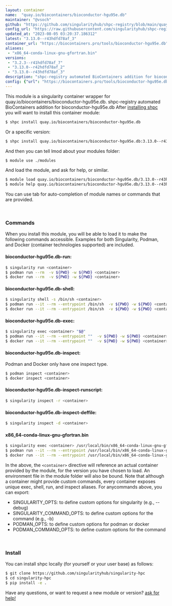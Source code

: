 ```yaml
---
layout: container
name:  "quay.io/biocontainers/bioconductor-hgu95e.db"
maintainer: "@vsoch"
github: "https://github.com/singularityhub/shpc-registry/blob/main/quay.io/biocontainers/bioconductor-hgu95e.db/container.yaml"
config_url: "https://raw.githubusercontent.com/singularityhub/shpc-registry/main/quay.io/biocontainers/bioconductor-hgu95e.db/container.yaml"
updated_at: "2023-08-05 03:20:37.186312"
latest: "3.13.0--r43hdfd78af_3"
container_url: "https://biocontainers.pro/tools/bioconductor-hgu95e.db"
aliases:
 - "x86_64-conda-linux-gnu-gfortran.bin"
versions:
 - "3.2.3--r41hdfd78af_7"
 - "3.13.0--r42hdfd78af_2"
 - "3.13.0--r43hdfd78af_3"
description: "shpc-registry automated BioContainers addition for bioconductor-hgu95e.db"
config: {"url": "https://biocontainers.pro/tools/bioconductor-hgu95e.db", "maintainer": "@vsoch", "description": "shpc-registry automated BioContainers addition for bioconductor-hgu95e.db", "latest": {"3.13.0--r43hdfd78af_3": "sha256:caee01ea2199498eb067f971312f16374e42976874ec8875e546696e0fe8ffa6"}, "tags": {"3.2.3--r41hdfd78af_7": "sha256:a34771cde0780cf2c66b7ab98fabd92138be8d4ac9a18ab1e61da5a094355cf0", "3.13.0--r42hdfd78af_2": "sha256:5af0e1d22a10469e5f5ea03a5f807df4ba8c984fb295d5f86c63213a738995e3", "3.13.0--r43hdfd78af_3": "sha256:caee01ea2199498eb067f971312f16374e42976874ec8875e546696e0fe8ffa6"}, "docker": "quay.io/biocontainers/bioconductor-hgu95e.db", "aliases": {"x86_64-conda-linux-gnu-gfortran.bin": "/usr/local/bin/x86_64-conda-linux-gnu-gfortran.bin"}}
---
```


This module is a singularity container wrapper for quay.io/biocontainers/bioconductor-hgu95e.db.
shpc-registry automated BioContainers addition for bioconductor-hgu95e.db
After [installing shpc](#install) you will want to install this container module:


```bash
$ shpc install quay.io/biocontainers/bioconductor-hgu95e.db
```

Or a specific version:

```bash
$ shpc install quay.io/biocontainers/bioconductor-hgu95e.db:3.13.0--r43hdfd78af_3
```

And then you can tell lmod about your modules folder:

```bash
$ module use ./modules
```

And load the module, and ask for help, or similar.

```bash
$ module load quay.io/biocontainers/bioconductor-hgu95e.db/3.13.0--r43hdfd78af_3
$ module help quay.io/biocontainers/bioconductor-hgu95e.db/3.13.0--r43hdfd78af_3
```

You can use tab for auto-completion of module names or commands that are provided.

<br>

### Commands

When you install this module, you will be able to load it to make the following commands accessible.
Examples for both Singularity, Podman, and Docker (container technologies supported) are included.

#### bioconductor-hgu95e.db-run:

```bash
$ singularity run <container>
$ podman run --rm  -v ${PWD} -w ${PWD} <container>
$ docker run --rm  -v ${PWD} -w ${PWD} <container>
```

#### bioconductor-hgu95e.db-shell:

```bash
$ singularity shell -s /bin/sh <container>
$ podman run --it --rm --entrypoint /bin/sh  -v ${PWD} -w ${PWD} <container>
$ docker run --it --rm --entrypoint /bin/sh  -v ${PWD} -w ${PWD} <container>
```

#### bioconductor-hgu95e.db-exec:

```bash
$ singularity exec <container> "$@"
$ podman run --it --rm --entrypoint ""  -v ${PWD} -w ${PWD} <container> "$@"
$ docker run --it --rm --entrypoint ""  -v ${PWD} -w ${PWD} <container> "$@"
```

#### bioconductor-hgu95e.db-inspect:

Podman and Docker only have one inspect type.

```bash
$ podman inspect <container>
$ docker inspect <container>
```

#### bioconductor-hgu95e.db-inspect-runscript:

```bash
$ singularity inspect -r <container>
```

#### bioconductor-hgu95e.db-inspect-deffile:

```bash
$ singularity inspect -d <container>
```


#### x86_64-conda-linux-gnu-gfortran.bin

```bash
$ singularity exec <container> /usr/local/bin/x86_64-conda-linux-gnu-gfortran.bin
$ podman run --it --rm --entrypoint /usr/local/bin/x86_64-conda-linux-gnu-gfortran.bin   -v ${PWD} -w ${PWD} <container> -c " $@"
$ docker run --it --rm --entrypoint /usr/local/bin/x86_64-conda-linux-gnu-gfortran.bin   -v ${PWD} -w ${PWD} <container> -c " $@"
```



In the above, the `<container>` directive will reference an actual container provided
by the module, for the version you have chosen to load. An environment file in the
module folder will also be bound. Note that although a container
might provide custom commands, every container exposes unique exec, shell, run, and
inspect aliases. For anycommands above, you can export:

 - SINGULARITY_OPTS: to define custom options for singularity (e.g., --debug)
 - SINGULARITY_COMMAND_OPTS: to define custom options for the command (e.g., -b)
 - PODMAN_OPTS: to define custom options for podman or docker
 - PODMAN_COMMAND_OPTS: to define custom options for the command

<br>

### Install

You can install shpc locally (for yourself or your user base) as follows:

```bash
$ git clone https://github.com/singularityhub/singularity-hpc
$ cd singularity-hpc
$ pip install -e .
```

Have any questions, or want to request a new module or version? [ask for help!](https://github.com/singularityhub/singularity-hpc/issues)